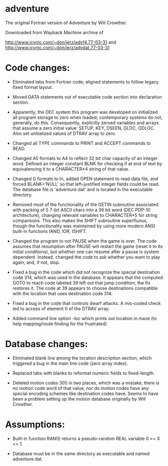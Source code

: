 # adventure

The original Fortran version of Adventure by Will Crowther.

Downloaded from Wayback Machine archive of

http://www.icynic.com/~don/jerz/advf4.77-03-31
and
http://www.icynic.com/~don/jerz/advdat.77-03-31

# Code changes:

- Eliminated tabs from Fortran code; aligned statements to follow legacy
  fixed format layout.

- Moved DATA statements out of executable code section into declaration section.

- Apparently, the DEC system this program was developed on initialized all
  program storage to zero when loaded; contemporary systems do not, generally,
  do this.  Consequently, explicitly zeroed variables and arrays that assume a
  zero initial value: SETUP, KEY, DSEEN, DLOC, ODLOC.  Also set unitialized
  values of DTRAV array to zero.

- Changed all TYPE commands to PRINT and ACCEPT commands to READ.

- Changed A5 formats to A4 to reflect 32 bit char capacity of an integer word.
  Defined an integer constant BLNK for checking if at end of text by
  equivalencing it to a CHARACTER*4 string of that value.

- Changed G formats to In, added OPEN statement to read data file, and forced
  BLANK='NULL' so that left-justified integer fields could be read.  The
  database file is 'adventure.dat' and is located in the executable directory.

- Removed most of the functionality of the GETIN subroutine associated with
  packing of 5 7-bit ASCII chars into a 36 bit word (DEC PDP-10 architecture),
  changing relevant variables to CHARACTER*5 for string comparisons.  This also
  makes the SHIFT subroutine superfluous, though the functionality was
  maintained by using more modern ANSI built-in functions IAND, IOR, ISHIFT.

- Changed the program to not PAUSE when the game is over.  The code assumes that
  resumption after PAUSE will restart the game (reset it to its initial
  conditions), but whether one can resume after a pause is system dependent.
  Instead, changed the code to ask whether you want to play again, and, if not,
  stop.

- Fixed a bug in the code which did not recognize the special destination code
  314, which was used in the database.  It appears that the computed GOTO to
  reach code labeled 39 left out that jump condition; the fix restores it.  The
  code at 39 appears to choose destinations compatible with the location that
  uses destination code 314.

- Fixed a bug in the code that controls dwarf attacks.  A mis-coded check led
  to access of element 0 of the DTRAV array.

- Added command line option -loc which prints out location in maze (to help
  mapping/route finding for the frustrated)

# Database changes:

- Eliminated blank line among the location description section, which triggered
  a bug in the main line code (zero array index).

- Replaced tabs with blanks to reformat numeric fields to fixed-length.

- Deleted motion codes 305 in two places, which was a mistake; there is no
  motion code word of that value, nor do motion codes have any special encoding
  schemes like destination codes have.  Seems to have been a problem setting up
  the motion database originally by Will Crowther.

# Assumptions:

- Built-in function RAN(I) returns a pseudo-random REAL variable 0 <= X <= 1.

- Database must be in the same directory as executable and named adventure.dat.
